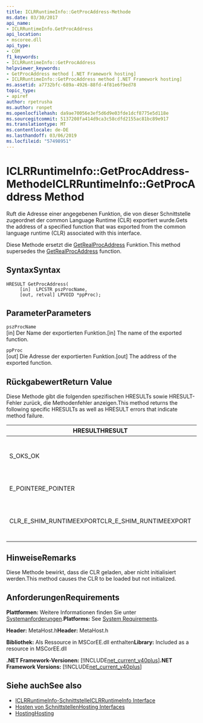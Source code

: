 ```yaml
---
title: ICLRRuntimeInfo::GetProcAddress-Methode
ms.date: 03/30/2017
api_name:
- ICLRRuntimeInfo.GetProcAddress
api_location:
- mscoree.dll
api_type:
- COM
f1_keywords:
- ICLRRuntimeInfo::GetProcAddress
helpviewer_keywords:
- GetProcAddress method [.NET Framework hosting]
- ICLRRuntimeInfo::GetProcAddress method [.NET Framework hosting]
ms.assetid: a7732bfc-689a-4926-88fd-4f81e6f9ed78
topic_type:
- apiref
author: rpetrusha
ms.author: ronpet
ms.openlocfilehash: da9ae70056e3ef5d6d9e03fde1dcf8775e5d118e
ms.sourcegitcommit: 5137208fa414d9ca3c58cdfd2155ac81bc89e917
ms.translationtype: MT
ms.contentlocale: de-DE
ms.lasthandoff: 03/06/2019
ms.locfileid: "57498951"
---
```

# <a name="iclrruntimeinfogetprocaddress-method"></a><span data-ttu-id="075b8-102">ICLRRuntimeInfo::GetProcAddress-Methode</span><span class="sxs-lookup"><span data-stu-id="075b8-102">ICLRRuntimeInfo::GetProcAddress Method</span></span>
<span data-ttu-id="075b8-103">Ruft die Adresse einer angegebenen Funktion, die von dieser Schnittstelle zugeordnet der common Language Runtime (CLR) exportiert wurde.</span><span class="sxs-lookup"><span data-stu-id="075b8-103">Gets the address of a specified function that was exported from the common language runtime (CLR) associated with this interface.</span></span>  
  
 <span data-ttu-id="075b8-104">Diese Methode ersetzt die [GetRealProcAddress](../../../../docs/framework/unmanaged-api/hosting/getrealprocaddress-function.md) Funktion.</span><span class="sxs-lookup"><span data-stu-id="075b8-104">This method supersedes the [GetRealProcAddress](../../../../docs/framework/unmanaged-api/hosting/getrealprocaddress-function.md) function.</span></span>  
  
## <a name="syntax"></a><span data-ttu-id="075b8-105">Syntax</span><span class="sxs-lookup"><span data-stu-id="075b8-105">Syntax</span></span>  
  
```  
HRESULT GetProcAddress(  
     [in]  LPCSTR pszProcName,  
     [out, retval] LPVOID *ppProc);  
```  
  
## <a name="parameters"></a><span data-ttu-id="075b8-106">Parameter</span><span class="sxs-lookup"><span data-stu-id="075b8-106">Parameters</span></span>  
 `pszProcName`  
 <span data-ttu-id="075b8-107">[in] Der Name der exportierten Funktion.</span><span class="sxs-lookup"><span data-stu-id="075b8-107">[in] The name of the exported function.</span></span>  
  
 `ppProc`  
 <span data-ttu-id="075b8-108">[out] Die Adresse der exportierten Funktion.</span><span class="sxs-lookup"><span data-stu-id="075b8-108">[out] The address of the exported function.</span></span>  
  
## <a name="return-value"></a><span data-ttu-id="075b8-109">Rückgabewert</span><span class="sxs-lookup"><span data-stu-id="075b8-109">Return Value</span></span>  
 <span data-ttu-id="075b8-110">Diese Methode gibt die folgenden spezifischen HRESULTs sowie HRESULT-Fehler zurück, die Methodenfehler anzeigen.</span><span class="sxs-lookup"><span data-stu-id="075b8-110">This method returns the following specific HRESULTs as well as HRESULT errors that indicate method failure.</span></span>  
  
|<span data-ttu-id="075b8-111">HRESULT</span><span class="sxs-lookup"><span data-stu-id="075b8-111">HRESULT</span></span>|<span data-ttu-id="075b8-112">Beschreibung</span><span class="sxs-lookup"><span data-stu-id="075b8-112">Description</span></span>|  
|-------------|-----------------|  
|<span data-ttu-id="075b8-113">S_OK</span><span class="sxs-lookup"><span data-stu-id="075b8-113">S_OK</span></span>|<span data-ttu-id="075b8-114">Die Methode wurde erfolgreich abgeschlossen.</span><span class="sxs-lookup"><span data-stu-id="075b8-114">The method completed successfully.</span></span>|  
|<span data-ttu-id="075b8-115">E_POINTER</span><span class="sxs-lookup"><span data-stu-id="075b8-115">E_POINTER</span></span>|<span data-ttu-id="075b8-116">`pszProcName` oder `ppProc` ist NULL.</span><span class="sxs-lookup"><span data-stu-id="075b8-116">`pszProcName` or `ppProc` is null.</span></span>|  
|<span data-ttu-id="075b8-117">CLR_E_SHIM_RUNTIMEEXPORT</span><span class="sxs-lookup"><span data-stu-id="075b8-117">CLR_E_SHIM_RUNTIMEEXPORT</span></span>|<span data-ttu-id="075b8-118">Die angegebene Funktion ist keiner exportierten Funktion.</span><span class="sxs-lookup"><span data-stu-id="075b8-118">The specified function is not an exported function.</span></span>|  
  
## <a name="remarks"></a><span data-ttu-id="075b8-119">Hinweise</span><span class="sxs-lookup"><span data-stu-id="075b8-119">Remarks</span></span>  
 <span data-ttu-id="075b8-120">Diese Methode bewirkt, dass die CLR geladen, aber nicht initialisiert werden.</span><span class="sxs-lookup"><span data-stu-id="075b8-120">This method causes the CLR to be loaded but not initialized.</span></span>  
  
## <a name="requirements"></a><span data-ttu-id="075b8-121">Anforderungen</span><span class="sxs-lookup"><span data-stu-id="075b8-121">Requirements</span></span>  
 <span data-ttu-id="075b8-122">**Plattformen:** Weitere Informationen finden Sie unter [Systemanforderungen](../../../../docs/framework/get-started/system-requirements.md).</span><span class="sxs-lookup"><span data-stu-id="075b8-122">**Platforms:** See [System Requirements](../../../../docs/framework/get-started/system-requirements.md).</span></span>  
  
 <span data-ttu-id="075b8-123">**Header:** MetaHost.h</span><span class="sxs-lookup"><span data-stu-id="075b8-123">**Header:** MetaHost.h</span></span>  
  
 <span data-ttu-id="075b8-124">**Bibliothek:** Als Ressource in MSCorEE.dll enthalten</span><span class="sxs-lookup"><span data-stu-id="075b8-124">**Library:** Included as a resource in MSCorEE.dll</span></span>  
  
 <span data-ttu-id="075b8-125">**.NET Framework-Versionen:** [!INCLUDE[net_current_v40plus](../../../../includes/net-current-v40plus-md.md)]</span><span class="sxs-lookup"><span data-stu-id="075b8-125">**.NET Framework Versions:** [!INCLUDE[net_current_v40plus](../../../../includes/net-current-v40plus-md.md)]</span></span>  
  
## <a name="see-also"></a><span data-ttu-id="075b8-126">Siehe auch</span><span class="sxs-lookup"><span data-stu-id="075b8-126">See also</span></span>
- [<span data-ttu-id="075b8-127">ICLRRuntimeInfo-Schnittstelle</span><span class="sxs-lookup"><span data-stu-id="075b8-127">ICLRRuntimeInfo Interface</span></span>](../../../../docs/framework/unmanaged-api/hosting/iclrruntimeinfo-interface.md)
- [<span data-ttu-id="075b8-128">Hosten von Schnittstellen</span><span class="sxs-lookup"><span data-stu-id="075b8-128">Hosting Interfaces</span></span>](../../../../docs/framework/unmanaged-api/hosting/hosting-interfaces.md)
- [<span data-ttu-id="075b8-129">Hosting</span><span class="sxs-lookup"><span data-stu-id="075b8-129">Hosting</span></span>](../../../../docs/framework/unmanaged-api/hosting/index.md)
